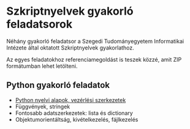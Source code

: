 # Szkriptnyelvek gyakorló feladatsorok

Néhány gyakorló feladatsor a Szegedi Tudományegyetem Informatikai Intézete által oktatott Szkriptnyelvek gyakorlathoz.

Az egyes feladatokhoz referenciamegoldást is teszek közzé, amit ZIP formátumban lehet letölteni.



## Python gyakorló feladatok

* [Python nyelvi alapok, vezérlési szerkezetek](./feladatsorok/01)
* Függvények, stringek
* Fontosabb adatszerkezetek: lista és dictionary
* Objektumorientáltság, kivételkezelés, fájlkezelés